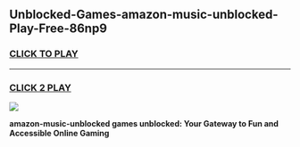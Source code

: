 
## Unblocked-Games-amazon-music-unblocked-Play-Free-86np9
<h3>
<a href="https://premium76.site?title=amazon-music-unblocked&ref=12A">CLICK TO PLAY</a></h3>
<hr>

<h3>
<a href="https://premium76.site?title=amazon-music-unblocked&ref=12A">CLICK 2 PLAY</a>
  
</h3>

<a href="https://premium76.site?title=amazon-music-unblocked&ref=12A"><img src="https://clearcache.store/games.png"></a>


**amazon-music-unblocked games unblocked: Your Gateway to Fun and Accessible Online Gaming**

